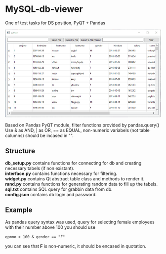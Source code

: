# MySQL-db-viewer
One of test tasks for DS position, PyQT + Pandas

![](gif_for_proj.gif)

Based on Pandas PyQT module, filter functions provided by pandas.query()
Use & as AND, | as OR, == as EQUAL, non-numeric variabels (not table columns) should be incased in "". 

## Structure

**db_setup.py** contains functions for connecting for db and creating necessary tabels (if non existant).  
**interface.py** contains functions necessary for filtering.  
**widget.py** contains Qt abstract table class and methods to render it.  
**rand.py** contains functions for generating random data to fill up the tabels.   
**sql.txt** contains SQL query for grabbin data from db.  
**config.json** contains db login and password.

## Example 

As pandas query syntax was used, query for selecting female employees with their number above 100 you should use
```
epmno > 100 & gender == "F"
```
you can see that **F** is non-numeric, it should be encased in quotation.
